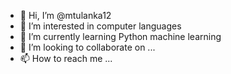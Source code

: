 - 👋 Hi, I’m @mtulanka12
- 👀 I’m interested in computer languages
- 🌱 I’m currently learning Python machine learning
- 💞️ I’m looking to collaborate on ...
- 📫 How to reach me ...

<!---
mtulanka12/mtulanka12 is a ✨ special ✨ repository because its `README.md` (this file) appears on your GitHub profile.
You can click the Preview link to take a look at your changes.
--->

